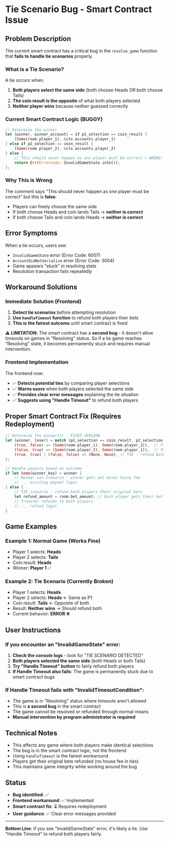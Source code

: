 # Tie Scenario Bug - Smart Contract Issue

## Problem Description

The current smart contract has a critical bug in the `resolve_game` function that **fails to handle tie scenarios** properly.

### What is a Tie Scenario?

A tie occurs when:
1. **Both players select the same side** (both choose Heads OR both choose Tails)
2. **The coin result is the opposite** of what both players selected
3. **Neither player wins** because neither guessed correctly

### Current Smart Contract Logic (BUGGY)

```rust
// Determine the winner
let (winner, winner_account) = if p1_selection == coin_result {
    (Some(room.player_1), &ctx.accounts.player_1)
} else if p2_selection == coin_result {
    (Some(room.player_2), &ctx.accounts.player_2)
} else {
    // This should never happen as one player must be correct ← WRONG!
    return Err(ErrorCode::InvalidGameState.into());
};
```

### Why This is Wrong

The comment says "This should never happen as one player must be correct" but this is **false**:
- Players can freely choose the same side
- If both choose Heads and coin lands Tails → **neither is correct**
- If both choose Tails and coin lands Heads → **neither is correct**

## Error Symptoms

When a tie occurs, users see:
- `InvalidGameState` error (Error Code: 6007)
- `AccountDidNotSerialize` error (Error Code: 3004)
- Game appears "stuck" in resolving state
- Resolution transaction fails repeatedly

## Workaround Solutions

### Immediate Solution (Frontend)

1. **Detect tie scenarios** before attempting resolution
2. **Use `handleTimeout` function** to refund both players their bets
3. **This is the fairest outcome** until smart contract is fixed

⚠️ **LIMITATION**: The smart contract has a **second bug** - it doesn't allow timeouts on games in "Resolving" status. So if a tie game reaches "Resolving" state, it becomes permanently stuck and requires manual intervention.

### Frontend Implementation

The frontend now:
- ✅ **Detects potential ties** by comparing player selections
- ✅ **Warns users** when both players selected the same side
- ✅ **Provides clear error messages** explaining the tie situation
- ✅ **Suggests using "Handle Timeout"** to refund both players

## Proper Smart Contract Fix (Requires Redeployment)

```rust
// Determine the winner(s) - FIXED VERSION
let (winner, loser) = match (p1_selection == coin_result, p2_selection == coin_result) {
    (true, false) => (Some(room.player_1), Some(room.player_2)),  // P1 wins
    (false, true) => (Some(room.player_2), Some(room.player_1)),  // P2 wins
    (true, true) | (false, false) => (None, None), // TIE - refund both
};

// Handle payouts based on outcome
if let Some(winner_key) = winner {
    // Normal win scenario - winner gets pot minus house fee
    // ... existing payout logic
} else {
    // TIE scenario - refund both players their original bets
    let refund_amount = room.bet_amount; // Each player gets their bet back
    // Transfer refunds to both players
    // ... refund logic
}
```

## Game Examples

### Example 1: Normal Game (Works Fine)
- Player 1 selects: **Heads**
- Player 2 selects: **Tails**
- Coin result: **Heads**
- Winner: **Player 1** ✅

### Example 2: Tie Scenario (Currently Broken)
- Player 1 selects: **Heads**
- Player 2 selects: **Heads**  ← Same as P1
- Coin result: **Tails**       ← Opposite of both
- Result: **Neither wins** → Should refund both
- Current behavior: **ERROR** ❌

## User Instructions

### If you encounter an "InvalidGameState" error:

1. **Check the console logs** - look for "TIE SCENARIO DETECTED"
2. **Both players selected the same side** (both Heads or both Tails)
3. **Try "Handle Timeout" button** to fairly refund both players
4. **If Handle Timeout also fails**: The game is permanently stuck due to smart contract bugs

### If Handle Timeout fails with "InvalidTimeoutCondition":

- The game is in "Resolving" status where timeouts aren't allowed
- This is **a second bug** in the smart contract
- The game cannot be resolved or refunded through normal means
- **Manual intervention by program administrator is required**

## Technical Notes

- This affects any game where both players make identical selections
- The bug is in the smart contract logic, not the frontend
- Using `handleTimeout` is the fairest workaround
- Players get their original bets refunded (no house fee in ties)
- This maintains game integrity while working around the bug

## Status

- **Bug identified**: ✅
- **Frontend workaround**: ✅ Implemented
- **Smart contract fix**: ⏳ Requires redeployment
- **User guidance**: ✅ Clear error messages provided

---

**Bottom Line**: If you see "InvalidGameState" error, it's likely a tie. Use "Handle Timeout" to refund both players fairly.
